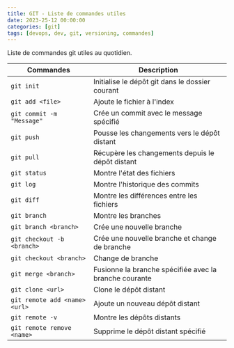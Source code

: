```yaml
---
title: GIT - Liste de commandes utiles
date: 2023-25-12 00:00:00
categories: [git]
tags: [devops, dev, git, versioning, commandes]
---
```


Liste de commandes git utiles au quotidien.

|Commandes|Description|
|---|---|
|`git init`|Initialise le dépôt git dans le dossier courant|
|`git add <file>`|Ajoute le fichier à l'index|
|`git commit -m "Message"`|Crée un commit avec le message spécifié|
|`git push`|Pousse les changements vers le dépôt distant|
|`git pull`|Récupère les changements depuis le dépôt distant|
|`git status`|Montre l'état des fichiers|
|`git log`|Montre l'historique des commits|
|`git diff`|Montre les différences entre les fichiers|
|`git branch`|Montre les branches|
|`git branch <branch>`|Crée une nouvelle branche|
|`git checkout -b <branch>`|Crée une nouvelle branche et change de branche|
|`git checkout <branch>`|Change de branche|
|`git merge <branch>`|Fusionne la branche spécifiée avec la branche courante|
|`git clone <url>`|Clone le dépôt distant|
|`git remote add <name> <url>`|Ajoute un nouveau dépôt distant|
|`git remote -v`|Montre les dépôts distants|
|`git remote remove <name>`|Supprime le dépôt distant spécifié|